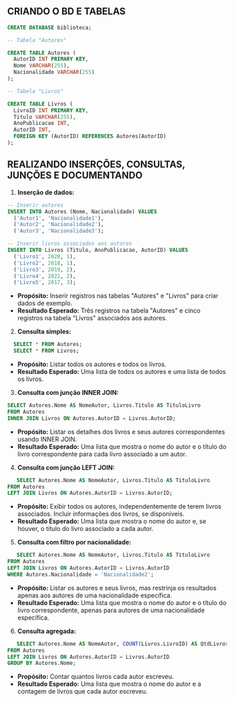 ## CRIANDO O BD E TABELAS
```sql
CREATE DATABASE biblioteca;

-- Tabela "Autores"

CREATE TABLE Autores (
  AutorID INT PRIMARY KEY,
  Nome VARCHAR(255),
  Nacionalidade VARCHAR(255)
);

-- Tabela "Livros"

CREATE TABLE Livros (
  LivroID INT PRIMARY KEY,
  Titulo VARCHAR(255),
  AnoPublicacao INT,
  AutorID INT,
  FOREIGN KEY (AutorID) REFERENCES Autores(AutorID)
);
```

## REALIZANDO INSERÇÕES, CONSULTAS, JUNÇÕES E DOCUMENTANDO 


1. **Inserção de dados:**
```sql
-- Inserir autores
INSERT INTO Autores (Nome, Nacionalidade) VALUES
  ('Autor1', 'Nacionalidade1'),
  ('Autor2', 'Nacionalidade2'),
  ('Autor3', 'Nacionalidade3');

-- Inserir livros associados aos autores
INSERT INTO Livros (Titulo, AnoPublicacao, AutorID) VALUES
  ('Livro1', 2020, 1),
  ('Livro2', 2018, 1),
  ('Livro3', 2019, 2),
  ('Livro4', 2021, 2),
  ('Livro5', 2017, 3);
```
   - **Propósito:** Inserir registros nas tabelas "Autores" e "Livros" para criar dados de exemplo. 
   - **Resultado Esperado:** Três registros na tabela "Autores" e cinco registros na tabela "Livros" associados aos autores.

2. **Consulta simples:**
```sql
  SELECT * FROM Autores;
  SELECT * FROM Livros;
```
   - **Propósito:** Listar todos os autores e todos os livros.
   - **Resultado Esperado:** Uma lista de todos os autores e uma lista de todos os livros.

3. **Consulta com junção INNER JOIN:**
```sql
SELECT Autores.Nome AS NomeAutor, Livros.Titulo AS TituloLivro
FROM Autores
INNER JOIN Livros ON Autores.AutorID = Livros.AutorID;
```
   - **Propósito:** Listar os detalhes dos livros e seus autores correspondentes usando INNER JOIN.
   - **Resultado Esperado:** Uma lista que mostra o nome do autor e o título do livro correspondente para cada livro associado a um autor.

4. **Consulta com junção LEFT JOIN:**
```sql
   SELECT Autores.Nome AS NomeAutor, Livros.Titulo AS TituloLivro
FROM Autores
LEFT JOIN Livros ON Autores.AutorID = Livros.AutorID;
```
   - **Propósito:** Exibir todos os autores, independentemente de terem livros associados. Incluir informações dos livros, se disponíveis.
   - **Resultado Esperado:** Uma lista que mostra o nome do autor e, se houver, o título do livro associado a cada autor.

5. **Consulta com filtro por nacionalidade:**
```sql
   SELECT Autores.Nome AS NomeAutor, Livros.Titulo AS TituloLivro
FROM Autores
LEFT JOIN Livros ON Autores.AutorID = Livros.AutorID
WHERE Autores.Nacionalidade = 'Nacionalidade2';
```
   - **Propósito:** Listar os autores e seus livros, mas restrinja os resultados apenas aos autores de uma nacionalidade específica.
   - **Resultado Esperado:** Uma lista que mostra o nome do autor e o título do livro correspondente, apenas para autores de uma nacionalidade específica.

6. **Consulta agregada:**
```sql
   SELECT Autores.Nome AS NomeAutor, COUNT(Livros.LivroID) AS QtdLivros
FROM Autores
LEFT JOIN Livros ON Autores.AutorID = Livros.AutorID
GROUP BY Autores.Nome;
```
   - **Propósito:** Contar quantos livros cada autor escreveu.
   - **Resultado Esperado:** Uma lista que mostra o nome do autor e a contagem de livros que cada autor escreveu.



